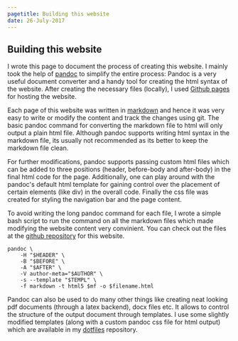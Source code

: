 ```yaml
---
pagetitle: Building this website
date: 26-July-2017
---
```



## Building this website 

I wrote this page to document the process of creating this website.
I mainly took the help of [pandoc](https://pandoc.org/) to simplify the entire process:
Pandoc is a very useful document converter and a handy tool for creating the 
html syntax of the website. 
After creating the necessary files (locally), I used 
[Github pages](https://pages.github.com/) for hosting the website.

Each page of this website was written in [markdown](http://pandoc.org/MANUAL.html#pandocs-markdown)
and hence it was very easy to
write or modify the content and track the changes using git. 
The basic pandoc command for converting the markdown 
file to html will only output a plain html file. 
Although pandoc supports writing html syntax in the markdown file,
its usually not recommended as its better to keep the markdown file clean.

For further modifications, pandoc supports passing 
custom html files which can be added
to three positions (header, before-body and after-body) in the final html code 
for the page. Additionally, one can play around with the pandoc's default html 
template 
for gaining control over the placement of certain elements (like div) in the 
overall code. Finally the css file was created for styling the navigation bar 
and the page content.

To avoid writing the long pandoc command for each file, I wrote a simple bash 
script to run the command on all the markdown files which made
modifying the website content very convinient. You can check out the files at the
[github repository](https://github.com/ninception/ninception.github.io) for this website. 

~~~
pandoc \
	-H "$HEADER" \
	-B "$BEFORE" \
	-A "$AFTER" \
	-V author-meta="$AUTHOR" \
	-s --template "$TEMPL" \
	-f markdown -t html5 $mf -o $filename.html		
~~~


Pandoc can also be used to do many other things like creating neat looking pdf
documents (through a latex backend), docx files etc. It allows to control the
structure of the output document through templates. I use some slightly modified
templates (along with a custom pandoc css file for html output) which are 
available in my [dotfiles](https://github.com/ninception/dotfiles) repository.















